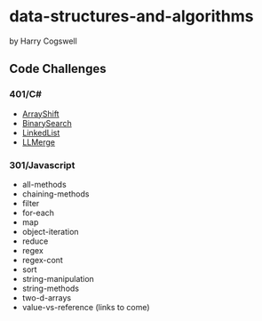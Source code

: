 # data-structures-and-algorithms
by Harry Cogswell
## Code Challenges
### 401/C#
- [ArrayShift](https://github.com/HCoggers/data-structures-and-algorithms/tree/master/code-challenges/401/ArrayShift/README.md)
- [BinarySearch](https://github.com/HCoggers/data-structures-and-algorithms/tree/master/code-challenges/401/BinarySearch/README.md)
- [LinkedList](https://github.com/HCoggers/data-structures-and-algorithms/tree/master/code-challenges/401/LinkedList/README.md)
- [LLMerge](https://github.com/HCoggers/data-structures-and-algorithms/tree/master/code-challenges/401/LLMerge/README.md)
### 301/Javascript
- all-methods 
- chaining-methods 
- filter 
- for-each
- map
- object-iteration 
- reduce 
- regex 
- regex-cont 
- sort
- string-manipulation 
- string-methods 
- two-d-arrays 
- value-vs-reference
(links to come)

